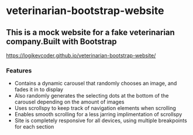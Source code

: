 # veterinarian-bootstrap-website

## This is a mock website for a fake veterinarian company.Built with Bootstrap

 https://logikevcoder.github.io/veterinarian-bootstrap-website/

### Features
* Contains a dynamic carousel that randomly chooses an image, and fades it in to display
* Also randomly generates the selecting dots at the bottom of the carousel depending on the amount of images
* Uses scrollspy to keep track of navigation elements when scrolling
* Enables smooth scrolling for a less jarring implimentation of scrollspy
* Site is completely responsive for all devices, using multiple breakpoints for each section
